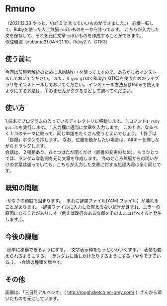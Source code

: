 # Rmuno
（2021.12.29 やっと、Ver1.0 と言っていいものができました。）
心機一転して、Rubyを使った人工無脳っぽいものを一から作ってます。
こちらが入力した文を保存して、それを元に文章っぽいものを作成することができます。  
作成環境（xubuntu21.04→21.10、Ruby2.7、GTK3） 

## 使う前に
今回は形態素解析のためにJUMAN++を使ってますので、あらかじめインストールしておいてください。
また、`$ gem gtk3`でRubyでGTK3を使うためのライブラリをインストールしておいてください。
インストール方法及びRubyで使えるようにする方法は、すみませんがググるなどして調べてください。  

## 使い方
1.端末でプログラムの入っているディレクトリに移動します。
1.コマンド`$ ruby gui.rb`を実行します。
1.入力欄に適当に文章を入力します。
このとき、なるべく１つのテーマに絞って、同じ単語をたくさん使うとよいでしょう。
1.終了は「自爆」ボタンを押します。
なお、位置を動かしたい場合は、Altキーを押しながらドラッグします。  
会話は、２種類あり、ひとつはただ聞くだけ（辞書の充実のため）、もうひとつでは、ランダムな名詞を元に文章を作成します。
今のところ無脳からの問いかけの言葉は違っていても、こちらが入力した文章に対する処理内容は全く同じです。  

## 既知の問題
-かなりの頻度で固まります。
-まれに辞書ファイル(YAMLファイル）が壊れることがあります。
-辞書ファイルに入力した覚えのない記号が含まれ、エラーの原因になることがあります（例えば改行のある文章をそのままコピペすると発生します。）。  

## 今後の課題
-簡単に移動できるようにする。
-文字表示枠をもっとかわいくする。
-表情も変えられるようにする。
-ランダムに話しかけたりするようにする（ややできている。）。
-会話の種類を増やす。  

## その他
画像は、「三日月アルペジオ」（ http://roughsketch.en-grey.com/ ）さんから頂いたものを元にしています。  

